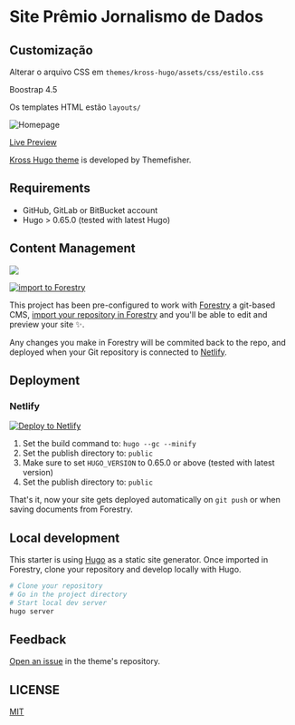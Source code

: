 # Site Prêmio Jornalismo de Dados

## Customização

Alterar o arquivo CSS em `themes/kross-hugo/assets/css/estilo.css` 

Boostrap 4.5

Os templates HTML estão `layouts/`

![Homepage](https://user-images.githubusercontent.com/37659754/58154295-1a9c5300-7c93-11e9-992c-ad8d2ff8d99f.png)

[Live Preview](http://demo.themefisher.com/kross-hugo/)

[Kross Hugo theme](https://github.com/themefisher/kross-hugo/) is developed by Themefisher.

## Requirements

- GitHub, GitLab or BitBucket account
- Hugo > 0.65.0 (tested with latest Hugo)

## Content Management

![](static/images/kross-forestry.jpg)

[![import to Forestry](https://assets.forestry.io/import-to-forestryK.svg)](https://app.forestry.io/quick-start?repo=forestryio/kross-hugo-starter&engine=hugo&version=0.81.0)

This project has been pre-configured to work with [Forestry](https://forestry.io) a git-based CMS, [import your repository in Forestry](https://app.forestry.io/quick-start?repo=forestryio/kross-hugo-starter&engine=hugo&version=0.81.0) and you'll be able to edit and preview your site ✨.

Any changes you make in Forestry will be commited back to the repo, and deployed when your Git repository is connected to [Netlify](#netlify).

## Deployment

### Netlify

[![Deploy to Netlify](https://www.netlify.com/img/deploy/button.svg)](https://app.netlify.com/start/deploy?repository=https://github.com/forestryio/kross-hugo-starter)

1. Set the build command to: `hugo --gc --minify`
2. Set the publish directory to: `public`
3. Make sure to set `HUGO_VERSION` to 0.65.0 or above (tested with latest version)
3. Set the publish directory to: `public`

That's it, now your site gets deployed automatically on `git push` or when saving documents from Forestry.

## Local development

This starter is using [Hugo](https://gohugo.io) as a static site generator.
Once imported in Forestry, clone your repository and develop locally with Hugo.

```bash
# Clone your repository
# Go in the project directory
# Start local dev server
hugo server
```

## Feedback

[Open an issue](https://github.com/themefisher/kross-hugo/issues) in the theme's repository.

## LICENSE

[MIT](https://github.com/themefisher/kross-hugo/blob/master/LICENSE)
